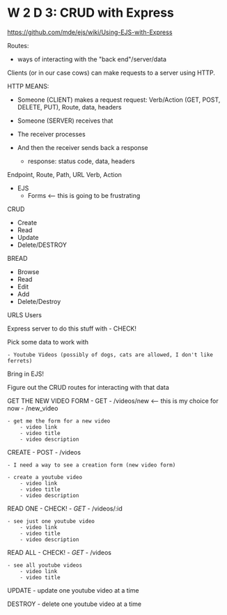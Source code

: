 # W 2 D 3: CRUD with Express

https://github.com/mde/ejs/wiki/Using-EJS-with-Express

Routes:

- ways of interacting with the "back end"/server/data


Clients (or in our case cows) can make requests to a server using HTTP.

HTTP MEANS:

- Someone (CLIENT) makes a request
	request: Verb/Action (GET, POST, DELETE, PUT), Route, data, headers
- Someone (SERVER) receives that
- The receiver processes
- And then the receiver sends back a response

	- response: status code, data, headers

Endpoint, Route, Path, URL
Verb, Action


- EJS
	- Forms <-- this is going to be frustrating


CRUD

- Create
- Read
- Update
- Delete/DESTROY

BREAD

- Browse
- Read
- Edit
- Add
- Delete/Destroy


URLS 
Users


Express server to do this stuff with - CHECK!

Pick some data to work with

	- Youtube Videos (possibly of dogs, cats are allowed, I don't like ferrets)

Bring in EJS!

Figure out the CRUD routes for interacting with that data

GET THE NEW VIDEO FORM
	- GET
	- /videos/new <-- this is my choice for now
	- /new_video

	- get me the form for a new video
		- video link
		- video title
		- video description

CREATE
	- POST
	- /videos

	- I need a way to see a creation form (new video form)

	- create a youtube video
		- video link
		- video title
		- video description

READ ONE - CHECK!
	- *GET*
	- /videos/:id

	- see just one youtube video
		- video link
		- video title
		- video description

READ ALL - CHECK!
	- *GET*
	- /videos 

	- see all youtube videos
		- video link
		- video title

UPDATE
	- update one youtube video at a time

DESTROY
	- delete one youtube video at a time



